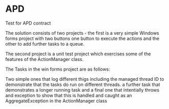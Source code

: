 # APD
Test for APD contract

The solution consists of two projects - the first is a very simple Windows forms project with two buttons
one button to execute the actions and the other to add further tasks to a queue.

The second project is a unit test project which exercises some of the features of the ActionManager class.

The Tasks in the win forms project are as follows:

Two simple ones that log different thigs including the managed thread ID to demonstrate that the tasks do run on different threads.
a further task that demonstrates a longer running task
and a final one that intentially throws and exception to show that this is handled and caught as an AggregateException in the ActionManager class
